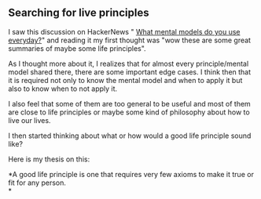 ## Searching for live principles

I saw this discussion on HackerNews " [What mental models do you use everyday?](https://news.ycombinator.com/item?id=29297594)" and reading it my first thought was "wow these are some great summaries of maybe some life principles". 

As I thought more about it, I realizes that for almost every principle/mental model shared there, there are some important edge cases. I think then that it is required not only to know the mental model and when to apply it but also to know when to not apply it. 

I also feel that some of them are too general to be useful and most of them are close to life principles or maybe some kind of philosophy about how to live our lives.

I then started thinking about what or how would a good life principle sound like?

Here is my thesis on this:

*A good life principle is one that requires very few axioms to make it true or fit for any person.  
*




